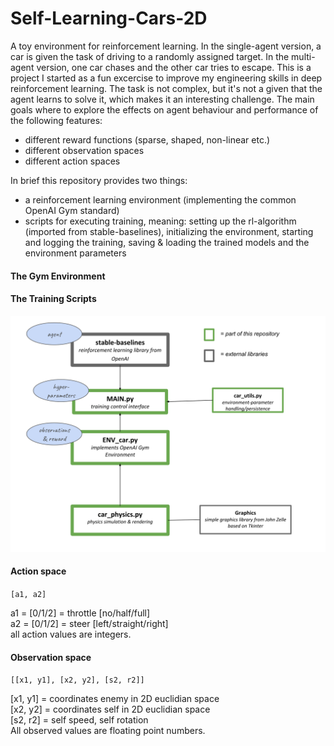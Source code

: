 # Self-Learning-Cars-2D
A toy environment for reinforcement learning. In the single-agent version, a car is given the task of driving to a randomly assigned target. In the multi-agent version, one car chases and the other car tries to escape.
This is a project I started as a fun excercise to improve my engineering skills in deep reinforcement learning.
The task is not complex, but it's not a given that the agent learns to solve it, which makes it an interesting challenge. 
The main goals where to explore the effects on agent behaviour and performance of the following features:
- different reward functions (sparse, shaped, non-linear etc.)
- different observation spaces
- different action spaces


In brief this repository provides two things:  
- a reinforcement learning environment (implementing the common OpenAI Gym standard)
- scripts for executing training, meaning: setting up the rl-algorithm (imported from stable-baselines), initializing the environment, starting and logging the training, saving & loading the trained models and the environment parameters
#### The Gym Environment

#### The Training Scripts

<img src="Pictures/architecture.svg"/>


#### Action space
```[a1, a2]```  
  
a1 = [0/1/2] = throttle [no/half/full]  
a2 = [0/1/2] = steer [left/straight/right]  
all action values are integers.

#### Observation space
```[[x1, y1], [x2, y2], [s2, r2]]```  
  
[x1, y1] = coordinates enemy in 2D euclidian space  
[x2, y2] = coordinates self in 2D euclidian space  
[s2, r2] = self speed, self rotation  
All observed values are floating point numbers.
